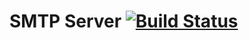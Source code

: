 # SMTP Server [![Build Status](https://travis-ci.com/lawben/sre-smtp.svg?token=RTEhNHKreGSnaC3U1jh2&branch=master)](https://travis-ci.com/lawben/sre-smtp)
